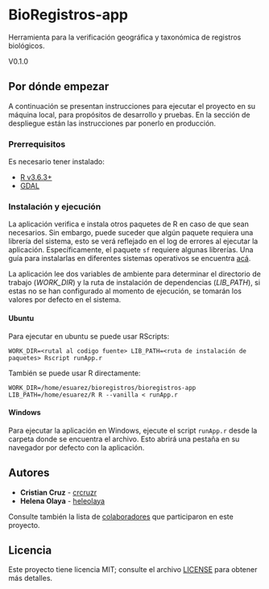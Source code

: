# BioRegistros-app
Herramienta para la verificación geográfica y taxonómica de registros biológicos.

V0.1.0

## Por dónde empezar

A continuación se presentan instrucciones para ejecutar el proyecto en su máquina local, para propósitos de desarrollo y pruebas. En la sección de despliegue están las instrucciones par ponerlo en producción.

### Prerrequisitos

Es necesario tener instalado:

* [R v3.6.3+](https://www.r-project.org/)
* [GDAL](https://gdal.org/)

### Instalación y ejecución

La aplicación verifica e instala otros paquetes de R en caso de que sean necesarios. Sin embargo, puede suceder que algún paquete requiera una librería del sistema, esto se verá reflejado en el log de errores al ejecutar la aplicación. Específicamente, el paquete `sf` requiere algunas librerías. Una guía para instalarlas en diferentes sistemas operativos se encuentra [acá](https://r-spatial.github.io/sf/#installing).

La aplicación lee dos variables de ambiente para determinar el directorio de trabajo (*WORK_DIR*) y la ruta de instalación de dependencias (*LIB_PATH*), si estas no se han configurado al momento de ejecución, se tomarán los valores por defecto en el sistema.

#### Ubuntu
Para ejecutar en ubuntu se puede usar RScripts:

```
WORK_DIR=<rutal al codigo fuente> LIB_PATH=<ruta de instalación de paquetes> Rscript runApp.r
```

También se puede usar R directamente:
```
WORK_DIR=/home/esuarez/bioregistros/bioregistros-app LIB_PATH=/home/esuarez/R R --vanilla < runApp.r
```

#### Windows
Para ejecutar la aplicación en Windows, ejecute el script `runApp.r` desde la carpeta donde se encuentra el archivo. Esto abrirá una pestaña en su navegador por defecto con la aplicación.


## Autores

* **Cristian Cruz** - [crcruzr](https://github.com/crcruzr)
* **Helena Olaya** - [heleolaya](https://github.com/heleolaya)

Consulte también la lista de [colaboradores](https://github.com/PEM-Humboldt/bioregistros-app/contributors) que participaron en este proyecto.

## Licencia

Este proyecto tiene licencia MIT; consulte el archivo [LICENSE](LICENSE) para obtener más detalles.
